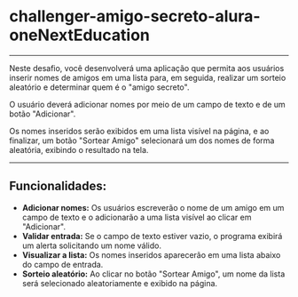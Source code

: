 # challenger-amigo-secreto-alura-oneNextEducation

---

Neste desafio, você desenvolverá uma aplicação que permita aos usuários inserir nomes de amigos em uma lista para, em seguida, realizar um sorteio aleatório e determinar quem é o "amigo secreto".

O usuário deverá adicionar nomes por meio de um campo de texto e de um botão "Adicionar".

Os nomes inseridos serão exibidos em uma lista visível na página, e ao finalizar, um botão "Sortear Amigo" selecionará um dos nomes de forma aleatória, exibindo o resultado na tela.

---

## Funcionalidades:

- **Adicionar nomes:** Os usuários escreverão o nome de um amigo em um campo de texto e o adicionarão a uma lista visível ao clicar em "Adicionar".
- **Validar entrada:** Se o campo de texto estiver vazio, o programa exibirá um alerta solicitando um nome válido.
- **Visualizar a lista:** Os nomes inseridos aparecerão em uma lista abaixo do campo de entrada.
- **Sorteio aleatório:** Ao clicar no botão "Sortear Amigo", um nome da lista será selecionado aleatoriamente e exibido na página.
